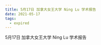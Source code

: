 ```yaml
---
title: 5月17日 加拿大女王大学 Ning Lu 学术报告
date: 2021-05-17
tags: 
  - expired
---
```


5月17日 加拿大女王大学 Ning Lu 学术报告

<!--more-->

